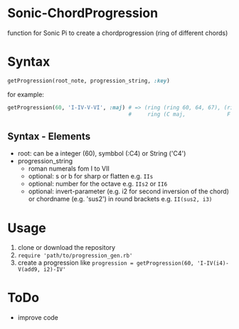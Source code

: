# Sonic-ChordProgression
function for Sonic Pi to create a chordprogression (ring of different chords)

# Syntax
```ruby
getProgression(root_note, progression_string, :key)
```
for example:
```ruby
getProgression(60, 'I-IV-V-VI', :maj) # => (ring (ring 60, 64, 67), (ring 65, 69, 72), (ring 67, 71, 74), (ring 69, 72, 76))
                                      #     ring (C maj,             F maj,             G maj,            a min) 
```
## Syntax - Elements
- root: can be a integer (60), symbbol (:C4) or String ('C4')
- progression_string
    - roman numerals fom I to VII
    - optional: s or b for sharp or flatten e.g. ```IIs```
    - optional: number for the octave e.g. ```IIs2``` or ```II6```
    - optional: invert-parameter (e.g. i2 for second inversion of the chord) or chordname (e.g. 'sus2') in round brackets e.g. ```II(sus2, i3)```

# Usage
1) clone or download the repository
2) ```require 'path/to/progression_gen.rb'```
3) create a progression like ```progression = getProgression(60, 'I-IV(i4)-V(add9, i2)-IV'```

# ToDo
- improve code
